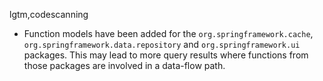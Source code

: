lgtm,codescanning
* Function models have been added for the `org.springframework.cache`, `org.springframework.data.repository` and `org.springframework.ui` packages. This may lead to more query results where functions from those packages are involved in a data-flow path.
